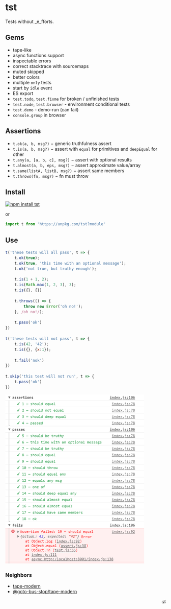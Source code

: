 # tst

Tests without _e_fforts.

## Gems

* tape-like
* async functions support
* inspectable errors
* correct stacktrace with sourcemaps
* muted skipped
* better colors
* multiple `only` tests
* start by `idle` event
* ES export
* `test.todo`, `test.fixme` for broken / unfinished tests
* `test.node`, `test.browser` - environment conditional tests
* `test.demo` - demo-run (can fail)
* `console.group` in browser

## Assertions

* `t.ok(a, b, msg?)` − generic truthfulness assert
* `t.is(a, b, msg?)` − assert with `equal` for primitives and `deepEqual` for other
* `t.any(a, [a, b, c], msg?)` − assert with optional results
* `t.almost(a, b, eps, msg?)` − assert approximate value/array
* `t.same(listA, listB, msg?)` − assert same members
* `t.throws(fn, msg?)` − fn must throw

## Install

[![npm install tst](https://nodei.co/npm/tst.png?mini=true)](https://npmjs.org/package/tst/)

or

```js
import t from 'https://unpkg.com/tst?module'
```

## Use

```js
t('these tests will all pass', t => {
	t.ok(true);
	t.ok(true, 'this time with an optional message');
	t.ok('not true, but truthy enough');

	t.is(1 + 1, 2);
	t.is(Math.max(1, 2, 3), 3);
	t.is({}, {})

	t.throws(() => {
		throw new Error('oh no!');
	}, /oh no!/);

	t.pass('ok')
})

t('these tests will not pass', t => {
	t.is(42, '42');
	t.is({}, {x:1});

	t.fail('nok')
})

t.skip('this test will not run', t => {
	t.pass('ok')
})
```

![preview](./preview.png)

### Neighbors

* [tape-modern](https://ghub.io/tape-modern)
* [@goto-bus-stop/tape-modern](https://github.com/goto-bus-stop/tape-modern#readme)

<p align="right">🕉️</p>
